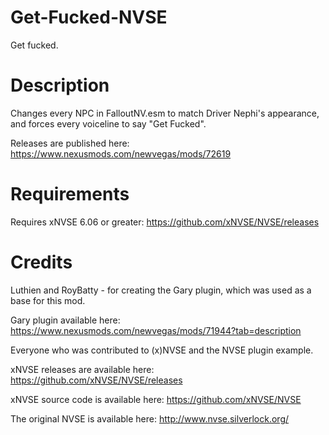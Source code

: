 # Get-Fucked-NVSE
 Get fucked.
 
# Description
Changes every NPC in FalloutNV.esm to match Driver Nephi's appearance, and forces every voiceline to say "Get Fucked".

Releases are published here: https://www.nexusmods.com/newvegas/mods/72619

# Requirements
Requires xNVSE 6.06 or greater: https://github.com/xNVSE/NVSE/releases

# Credits
Luthien and RoyBatty - for creating the Gary plugin, which was used as a base for this mod.

Gary plugin available here: https://www.nexusmods.com/newvegas/mods/71944?tab=description

Everyone who was contributed to (x)NVSE and the NVSE plugin example.

xNVSE releases are available here: https://github.com/xNVSE/NVSE/releases

xNVSE source code is available here: https://github.com/xNVSE/NVSE

The original NVSE is available here: http://www.nvse.silverlock.org/
